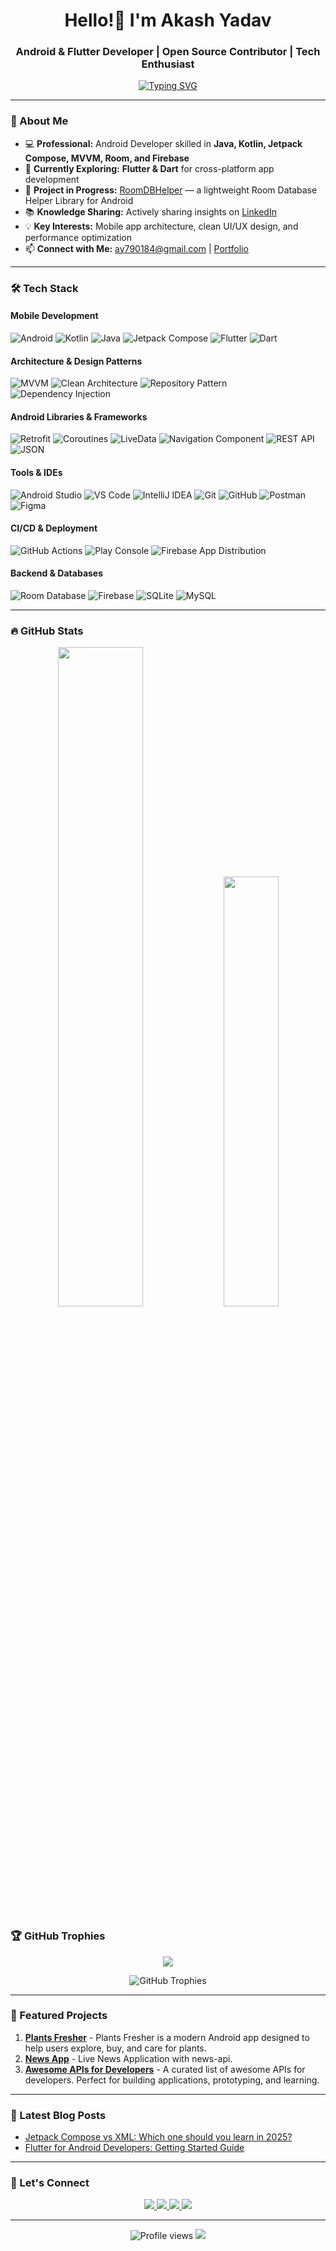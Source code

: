 <h1 align="center">Hello!👋 I'm Akash Yadav</h1>
<h3 align="center">Android & Flutter Developer | Open Source Contributor | Tech Enthusiast</h3>

<p align="center">
  <a href="https://git.io/typing-svg"><img src="https://readme-typing-svg.demolab.com?font=Fira+Code&pause=1000&color=22D3EE&center=true&vCenter=true&width=500&lines=Android+Developer+%F0%9F%93%B1;Learning+Flutter+%F0%9F%9A%80;Building+Seamless+Mobile+Apps+%F0%9F%8F%97%EF%B8%8F;Cross-Platform+Enthusiast+%F0%9F%8C%90;Java/Kotlin+Developer+%F0%9F%92%BB;Material+Design+Lover+%F0%9F%8E%A8;Clean+Architecture+Advocate+%F0%9F%8F%97%EF%B8%8F;Always+Exploring+New+Things+%F0%9F%94%8D" alt="Typing SVG" /></a>
</p>

---

### 🚀 About Me

- 💻 **Professional:** Android Developer skilled in **Java, Kotlin, Jetpack Compose, MVVM, Room, and Firebase**  
- 🌱 **Currently Exploring:** **Flutter & Dart** for cross-platform app development  
- 🔭 **Project in Progress:** [RoomDBHelper](https://github.com/AkashYadav8080/RoomDBHelper) — a lightweight Room Database Helper Library for Android  
- 📚 **Knowledge Sharing:** Actively sharing insights on [LinkedIn](https://www.linkedin.com/in/iamthesky-akash-yadav/)  
- 💡 **Key Interests:** Mobile app architecture, clean UI/UX design, and performance optimization  
- 📫 **Connect with Me:** [ay790184@gmail.com](mailto:ay790184@gmail.com) | [Portfolio](https://akashyadav.freewebhostmost.com/)  

---

### 🛠 Tech Stack

#### Mobile Development
![Android](https://img.shields.io/badge/Android-3DDC84?style=for-the-badge&logo=android&logoColor=white)
![Kotlin](https://img.shields.io/badge/Kotlin-0095D5?style=for-the-badge&logo=kotlin&logoColor=white)
![Java](https://img.shields.io/badge/Java-ED8B00?style=for-the-badge&logo=openjdk&logoColor=white)
![Jetpack Compose](https://img.shields.io/badge/Jetpack%20Compose-4285F4?style=for-the-badge&logo=jetpack-compose&logoColor=white)
![Flutter](https://img.shields.io/badge/Flutter-02569B?style=for-the-badge&logo=flutter&logoColor=white)
![Dart](https://img.shields.io/badge/Dart-0175C2?style=for-the-badge&logo=dart&logoColor=white)

#### Architecture & Design Patterns
![MVVM](https://img.shields.io/badge/MVVM-FF6B6B?style=for-the-badge&logoColor=white)
![Clean Architecture](https://img.shields.io/badge/Clean%20Architecture-4ECDC4?style=for-the-badge&logoColor=white)
![Repository Pattern](https://img.shields.io/badge/Repository%20Pattern-45B7D1?style=for-the-badge&logoColor=white)
![Dependency Injection](https://img.shields.io/badge/Dependency%20Injection-96CEB4?style=for-the-badge&logoColor=white)

#### Android Libraries & Frameworks
![Retrofit](https://img.shields.io/badge/Retrofit-48B983?style=for-the-badge&logoColor=white)
![Coroutines](https://img.shields.io/badge/Coroutines-0095D5?style=for-the-badge&logo=kotlin&logoColor=white)
![LiveData](https://img.shields.io/badge/LiveData-3DDC84?style=for-the-badge&logo=android&logoColor=white)
![Navigation Component](https://img.shields.io/badge/Navigation-4285F4?style=for-the-badge&logo=android&logoColor=white)
![REST API](https://img.shields.io/badge/REST%20API-FF6B35?style=for-the-badge&logoColor=white)
![JSON](https://img.shields.io/badge/JSON-000000?style=for-the-badge&logo=json&logoColor=white)

#### Tools & IDEs
![Android Studio](https://img.shields.io/badge/Android%20Studio-3DDC84?style=for-the-badge&logo=android-studio&logoColor=white)
![VS Code](https://img.shields.io/badge/VS%20Code-007ACC?style=for-the-badge&logo=visual-studio-code&logoColor=white)
![IntelliJ IDEA](https://img.shields.io/badge/IntelliJ%20IDEA-000000?style=for-the-badge&logo=intellij-idea&logoColor=white)
![Git](https://img.shields.io/badge/Git-F05032?style=for-the-badge&logo=git&logoColor=white)
![GitHub](https://img.shields.io/badge/GitHub-181717?style=for-the-badge&logo=github&logoColor=white)
![Postman](https://img.shields.io/badge/Postman-FF6C37?style=for-the-badge&logo=postman&logoColor=white)
![Figma](https://img.shields.io/badge/Figma-F24E1E?style=for-the-badge&logo=figma&logoColor=white)

#### CI/CD & Deployment
![GitHub Actions](https://img.shields.io/badge/GitHub%20Actions-2088FF?style=for-the-badge&logo=github-actions&logoColor=white)
![Play Console](https://img.shields.io/badge/Google%20Play-414141?style=for-the-badge&logo=google-play&logoColor=white)
![Firebase App Distribution](https://img.shields.io/badge/App%20Distribution-FFCA28?style=for-the-badge&logo=firebase&logoColor=black)

#### Backend & Databases
![Room Database](https://img.shields.io/badge/Room%20DB-4285F4?style=for-the-badge&logo=android&logoColor=white)
![Firebase](https://img.shields.io/badge/Firebase-FFCA28?style=for-the-badge&logo=firebase&logoColor=black)
![SQLite](https://img.shields.io/badge/SQLite-003B57?style=for-the-badge&logo=sqlite&logoColor=white)
![MySQL](https://img.shields.io/badge/MySQL-4479A1?style=for-the-badge&logo=mysql&logoColor=white)

---

### 🔥 GitHub Stats

<p align="center">
<!--   <img width="40%" src="https://github-readme-stats.vercel.app/api?username=akashyadav8080&show_icons=true&theme=radical&include_all_commits=true&count_private=true" /> -->
  <img width="52%" src="https://github-profile-summary-cards.vercel.app/api/cards/profile-details?username=AkashYadav8080&theme=radical" />
    <img width="42%" src="https://github-readme-activity-graph.vercel.app/graph?username=akashyadav8080&theme=redical&hide_border=true&custom_title=Contribution%20Graph" />

</p>

### 🏆 GitHub Trophies
<div align="center"> 
  <img src="https://github-profile-trophy.vercel.app/?username=akashyadav8080&theme=radical&no-frame=true&row=1&column=6" />
</div>

<p align="center">
  <img src="https://github-readme-streak-stats-eight.vercel.app?user=akashyadav8080&theme=radical&no-bg=true&margin-w=15&margin-h=15" alt="GitHub Trophies" />
</p>

---

### 📌 Featured Projects

1. **[Plants Fresher](https://github.com/AkashYadav8080/PlantsFresher)** - Plants Fresher is a modern Android app designed to help users explore, buy, and care for plants.
2. **[News App](https://github.com/AkashYadav8080/News-App)** - Live News Application with news-api.
3. **[Awesome APIs for Developers](https://github.com/AkashYadav8080/awesome-apis)** - A curated list of awesome APIs for developers. Perfect for building applications, prototyping, and learning.

---

### 📝 Latest Blog Posts

<!--BLOG-POST-LIST:START-->
<ul>
  <li><a href="https://medium.com/@akashyadav8080/jetpack-compose-vs-flutter-choosing-the-right-framework-in-2025-5d8b3eb8af15" target="_blank">Jetpack Compose vs XML: Which one should you learn in 2025?</a></li>
  <li><a href="https://docs.flutter.dev/get-started/flutter-for/android-devs" target="_blank">Flutter for Android Developers: Getting Started Guide</a></li>
  
</ul>
<!--BLOG-POST-LIST:END-->


---

### 🤝 Let's Connect 

<p align="center">
  <a href="https://www.linkedin.com/in/iamthesky-akash-yadav/" target="_blank">
    <img src="https://img.shields.io/badge/LinkedIn-0077B5?style=for-the-badge&logo=linkedin&logoColor=white" />
  </a>
  <a href="https://stackoverflow.com/users/29629319/akash-yadav" target="_blank">
    <img src="https://img.shields.io/badge/Stack_Overflow-FE7A16?style=for-the-badge&logo=stack-overflow&logoColor=white" />
  </a>
  <a href="https://medium.com/@akashyadav8080" target="_blank">
    <img src="https://img.shields.io/badge/Medium-12100E?style=for-the-badge&logo=medium&logoColor=white" />
  </a>
  <a href="https://twitter.com/akashyadav7901" target="_blank">
    <img src="https://img.shields.io/badge/Twitter-1DA1F2?style=for-the-badge&logo=twitter&logoColor=white" />
  </a>
</p>

---

<p align="center">
  <img src="https://komarev.com/ghpvc/?username=akashyadav8080&label=Profile%20views&color=0e75b6&style=flat" alt="Profile views" />
  
  <!-- GitHub Followers -->
  <img src="https://img.shields.io/github/followers/akashyadav8080?style=social" />

</p>
